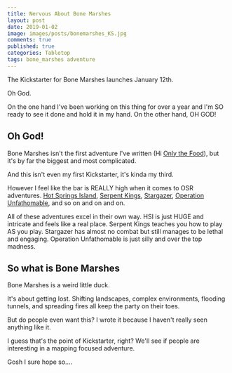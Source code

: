 ```yaml
---
title: Nervous About Bone Marshes
layout: post
date: 2019-01-02
image: images/posts/bonemarshes_KS.jpg
comments: true
published: true
categories: Tabletop
tags: bone_marshes adventure
---
```


The Kickstarter for Bone Marshes launches January 12th.

Oh God. 

On the one hand I've been working on this thing for over a year and I'm SO ready to see it done and hold it in my hand. On the other hand, OH GOD!

## Oh God!

Bone Marshes isn't the first adventure I've written (Hi [Only the Food](/david/only-the-food)), but it's by far the biggest and most complicated. 

And this isn't even my first Kickstarter, it's kinda my third. 

However I feel like the bar is REALLY high when it comes to OSR adventures. [Hot Springs Island](/david/2017/10/HotSpringsIsland), [Serpent Kings](/david/extremely-interesting-adventures#tomb-of-the-serpent-kings), [Stargazer](/david/extremely-interesting-adventures#tower-of-the-stargazer), [Operation Unfathomable](https://www.drivethrurpg.com/product/233145/Operation-Unfathomable), and so on and on and on. 

All of these adventures excel in their own way. HSI is just HUGE and intricate and feels like a real place. Serpent Kings teaches you how to play AS you play. Stargazer has almost no combat but still manages to be lethal and engaging. Operation Unfathomable is just silly and over the top madness. 

## So what is Bone Marshes

Bone Marshes is a weird little duck. 

It's about getting lost. Shifting landscapes, complex environments, flooding tunnels, and spreading fires all keep the party on their toes. 

But do people even want this? I wrote it because I haven't really seen anything like it.

I guess that's the point of Kickstarter, right? We'll see if people are interesting in a mapping focused adventure.

Gosh I sure hope so....